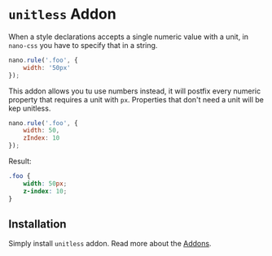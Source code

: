 # `unitless` Addon

When a style declarations accepts a single numeric value with a unit, in `nano-css`
you have to specify that in a string.

```js
nano.rule('.foo', {
    width: '50px'
});
```

This addon allows you tu use numbers instead, it will postfix every numeric property that
requires a unit with `px`. Properties that don't need a unit will be kep unitless.

```js
nano.rule('.foo', {
    width: 50,
    zIndex: 10
});
```

Result:

```css
.foo {
    width: 50px;
    z-index: 10;
}
```

## Installation

Simply install `unitless` addon. Read more about the [Addons](./Addons.md).
